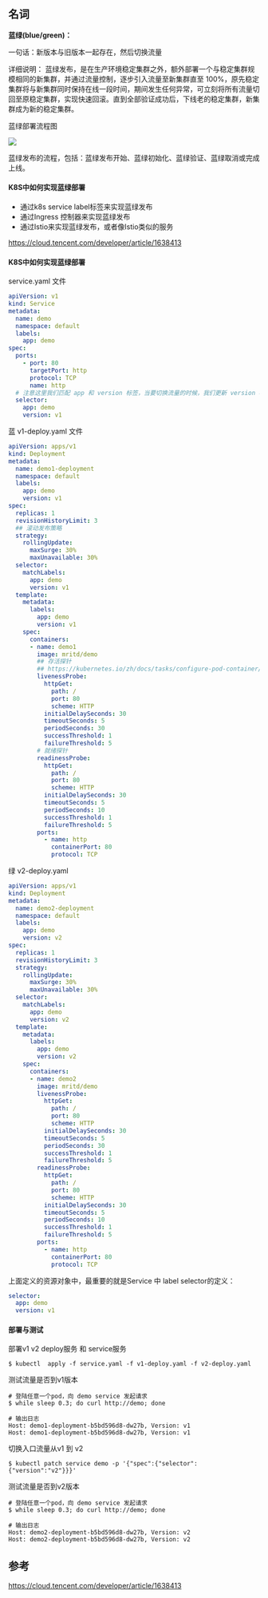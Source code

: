 ## 名词

**蓝绿(blue/green)：**

一句话：新版本与旧版本一起存在，然后切换流量

详细说明：
蓝绿发布，是在生产环境稳定集群之外，额外部署一个与稳定集群规模相同的新集群，并通过流量控制，逐步引入流量至新集群直至 100%，原先稳定集群将与新集群同时保持在线一段时间，期间发生任何异常，可立刻将所有流量切回至原稳定集群，实现快速回滚。直到全部验证成功后，下线老的稳定集群，新集群成为新的稳定集群。

蓝绿部署流程图

![](https://pek3b.qingstor.com/hexo-blog/hexo-blog/20210819175818.png)

蓝绿发布的流程，包括：蓝绿发布开始、蓝绿初始化、蓝绿验证、蓝绿取消或完成上线。

#### K8S中如何实现蓝绿部署

* 通过k8s service label标签来实现蓝绿发布
* 通过Ingress 控制器来实现蓝绿发布
* 通过Istio来实现蓝绿发布，或者像Istio类似的服务

https://cloud.tencent.com/developer/article/1638413

#### K8S中如何实现蓝绿部署

service.yaml 文件

```yaml
apiVersion: v1
kind: Service
metadata:
  name: demo
  namespace: default
  labels:
    app: demo
spec:
  ports:
    - port: 80
      targetPort: http
      protocol: TCP
      name: http
  # 注意这里我们匹配 app 和 version 标签，当要切换流量的时候，我们更新 version 标签的值，比如：v2
  selector:
    app: demo
    version: v1
```

蓝 v1-deploy.yaml 文件

```yaml
apiVersion: apps/v1
kind: Deployment
metadata:
  name: demo1-deployment
  namespace: default
  labels:
    app: demo
    version: v1
spec:
  replicas: 1
  revisionHistoryLimit: 3
  ## 滚动发布策略
  strategy:
    rollingUpdate:
      maxSurge: 30%
      maxUnavailable: 30%
  selector:
    matchLabels:
      app: demo
      version: v1
  template:
    metadata:
      labels:
        app: demo
        version: v1
    spec:
      containers:
      - name: demo1
        image: mritd/demo
        ## 存活探针
        ## https://kubernetes.io/zh/docs/tasks/configure-pod-container/configure-liveness-readiness-startup-probes/#configure-probes
        livenessProbe:
          httpGet:
            path: /
            port: 80
            scheme: HTTP
          initialDelaySeconds: 30
          timeoutSeconds: 5
          periodSeconds: 30
          successThreshold: 1
          failureThreshold: 5
        # 就绪探针
        readinessProbe:
          httpGet:
            path: /
            port: 80
            scheme: HTTP
          initialDelaySeconds: 30
          timeoutSeconds: 5
          periodSeconds: 10
          successThreshold: 1
          failureThreshold: 5
        ports:
          - name: http
            containerPort: 80
            protocol: TCP
```

绿 v2-deploy.yaml

```yaml
apiVersion: apps/v1
kind: Deployment
metadata:
  name: demo2-deployment
  namespace: default
  labels:
    app: demo
    version: v2
spec:
  replicas: 1
  revisionHistoryLimit: 3
  strategy:
    rollingUpdate:
      maxSurge: 30%
      maxUnavailable: 30%
  selector:
    matchLabels:
      app: demo
      version: v2
  template:
    metadata:
      labels:
        app: demo
        version: v2
    spec:
      containers:
      - name: demo2
        image: mritd/demo
        livenessProbe:
          httpGet:
            path: /
            port: 80
            scheme: HTTP
          initialDelaySeconds: 30
          timeoutSeconds: 5
          periodSeconds: 30
          successThreshold: 1
          failureThreshold: 5
        readinessProbe:
          httpGet:
            path: /
            port: 80
            scheme: HTTP
          initialDelaySeconds: 30
          timeoutSeconds: 5
          periodSeconds: 10
          successThreshold: 1
          failureThreshold: 5
        ports:
          - name: http
            containerPort: 80
            protocol: TCP
```

上面定义的资源对象中，最重要的就是Service 中 label selector的定义：

```yaml
selector:
  app: demo
  version: v1
```


#### 部署与测试

部署v1 v2 deploy服务 和 service服务

`$ kubectl  apply -f service.yaml -f v1-deploy.yaml -f v2-deploy.yaml`

测试流量是否到v1版本

```
# 登陆任意一个pod，向 demo service 发起请求
$ while sleep 0.3; do curl http://demo; done

# 输出日志
Host: demo1-deployment-b5bd596d8-dw27b, Version: v1
Host: demo1-deployment-b5bd596d8-dw27b, Version: v1
```

切换入口流量从v1 到 v2

`$ kubectl patch service demo -p '{"spec":{"selector":{"version":"v2"}}}'`

测试流量是否到v2版本

```
# 登陆任意一个pod，向 demo service 发起请求
$ while sleep 0.3; do curl http://demo; done

# 输出日志
Host: demo2-deployment-b5bd596d8-dw27b, Version: v2
Host: demo2-deployment-b5bd596d8-dw27b, Version: v2
```


## 参考

https://cloud.tencent.com/developer/article/1638413
